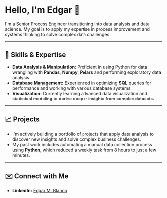 # Hello, I'm Edgar 👋

I'm a Senior Process Engineer transitioning into data analysis and data science. My goal is to apply my expertise in process improvement and systems thinking to solve complex data challenges.

---

## 🚀 Skills & Expertise

* **Data Analysis & Manipulation:** Proficient in using Python for data wrangling with **Pandas**, **Numpy**, **Polars** and performing exploratory data analysis.
* **Database Management:** Experienced in optimizing **SQL** queries for performance and working with various database systems.
* **Visualization:** Currently learning advanced data visualization and statistical modeling to derive deeper insights from complex datasets.

---

## 📈 Projects

* I'm actively building a portfolio of projects that apply data analysis to discover new insights and solve complex business challenges.
* My past work includes automating a manual data collection process using **Python**, which reduced a weekly task from 8 hours to just a few minutes.

---

## ✉️ Connect with Me

* **LinkedIn:** [Edgar M. Blanco](https://www.linkedin.com/in/edgar-mblanco/)
